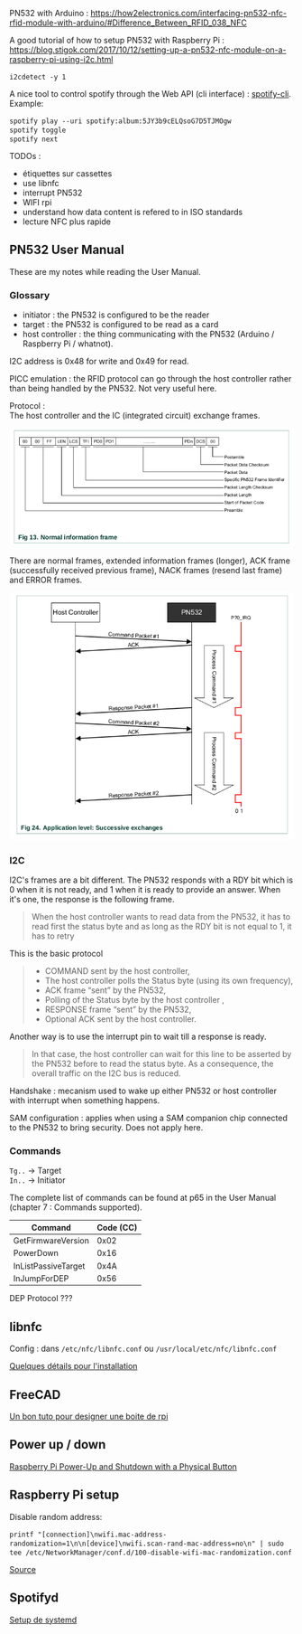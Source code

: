 PN532 with Arduino : https://how2electronics.com/interfacing-pn532-nfc-rfid-module-with-arduino/#Difference_Between_RFID_038_NFC

A good tutorial of how to setup PN532 with Raspberry Pi : https://blog.stigok.com/2017/10/12/setting-up-a-pn532-nfc-module-on-a-raspberry-pi-using-i2c.html

```shell
i2cdetect -y 1
```

A nice tool to control spotify through the Web API (cli interface) : [spotify-cli](https://github.com/ledesmablt/spotify-cli).  
Example:
```shell
spotify play --uri spotify:album:5JY3b9cELQsoG7D5TJMOgw
spotify toggle
spotify next
```


TODOs :
 - étiquettes sur cassettes
 - use libnfc
 - interrupt PN532
 - WIFI rpi
 - understand how data content is refered to in ISO standards
 - lecture NFC plus rapide

## PN532 User Manual

These are my notes while reading the User Manual.

### Glossary

 - initiator : the PN532 is configured to be the reader
 - target : the PN532 is configured to be read as a card
 - host controller : the thing communicating with the PN532 (Arduino / Raspberry Pi / whatnot).

I2C address is 0x48 for write and 0x49 for read.

PICC emulation : the RFID protocol can go through the host controller rather than being handled by the PN532. Not very useful here.

Protocol :  
The host controller and the IC (integrated circuit) exchange frames.

![frames](frame_structure.png)

There are normal frames, extended information frames (longer), ACK frame (successfully received previous frame), NACK frames (resend last frame) and ERROR frames.

![dialog](dialog_structure.png)

### I2C

I2C's frames are a bit different. The PN532 responds with a RDY bit which is 0 when it is not ready, and 1 when it is ready to provide an answer. When it's one, the response is the following frame.

> When the host controller wants to read data from the PN532, it has to read first the status byte and as long as the RDY bit is not equal to 1, it has to retry

This is the basic protocol
> - COMMAND sent by the host controller,
> - The host controller polls the Status byte (using its own frequency),
> - ACK frame “sent” by the PN532,
> - Polling of the Status byte by the host controller ,
> - RESPONSE frame “sent” by the PN532,
> - Optional ACK sent by the host controller.

Another way is to use the interrupt pin to wait till a response is ready.
>In that case, the host controller can wait for this line to be asserted by the PN532 before to read the status byte. As a consequence, the overall traffic on the I2C bus is reduced.

Handshake : mecanism used to wake up either PN532 or host controller with interrupt when something happens.

SAM configuration : applies when using a SAM companion chip connected to the PN532 to bring security. Does not apply here.

### Commands

`Tg..` -> Target  
`In..` -> Initiator

The complete list of commands can be found at p65 in the User Manual (chapter 7 : Commands supported).

|Command|Code (CC)|
|--|--|
|GetFirmwareVersion|0x02|
|PowerDown|0x16|
|InListPassiveTarget|0x4A|
|InJumpForDEP|0x56|



DEP Protocol ???

## libnfc

Config : dans `/etc/nfc/libnfc.conf` ou `/usr/local/etc/nfc/libnfc.conf`

[Quelques détails pour l'installation](https://github.com/nfc-tools/libnfc/issues/534)

## FreeCAD

[Un bon tuto pour designer une boite de rpi](https://www.framboise314.fr/un-boitier-de-raspberry-pi-4-avec-freecad/)

## Power up / down

[Raspberry Pi Power-Up and Shutdown with a Physical Button](https://embeddedcomputing.com/technology/open-source/development-kits/raspberry-pi-power-up-and-shutdown-with-a-physical-button)

## Raspberry Pi setup

Disable random address: 
```shell
printf "[connection]\nwifi.mac-address-randomization=1\n\n[device]\nwifi.scan-rand-mac-address=no\n" | sudo tee /etc/NetworkManager/conf.d/100-disable-wifi-mac-randomization.conf
```
[Source](https://raspberrypi.stackexchange.com/questions/68513/pi-using-a-random-mac-address-after-every-reboot-how-do-i-stop-this-behavior)

## Spotifyd

[Setup de systemd](https://spotifyd.github.io/spotifyd/installation/Raspberry-Pi.html)
